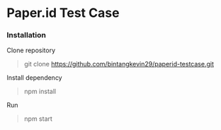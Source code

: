 # Paper.id Test Case 
### Installation
Clone repository
> git clone https://github.com/bintangkevin29/paperid-testcase.git

Install dependency
> npm install

Run 
> npm start
